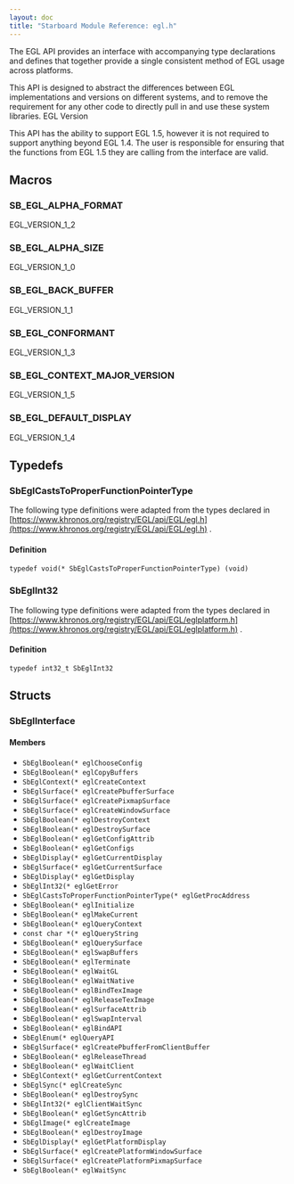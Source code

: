 ```yaml
---
layout: doc
title: "Starboard Module Reference: egl.h"
---
```


The EGL API provides an interface with accompanying type declarations and
defines that together provide a single consistent method of EGL usage across
platforms.

This API is designed to abstract the differences between EGL implementations and
versions on different systems, and to remove the requirement for any other code
to directly pull in and use these system libraries.
EGL Version

This API has the ability to support EGL 1.5, however it is not required to
support anything beyond EGL 1.4. The user is responsible for ensuring that the
functions from EGL 1.5 they are calling from the interface are valid.

## Macros ##

### SB_EGL_ALPHA_FORMAT ###

EGL_VERSION_1_2

### SB_EGL_ALPHA_SIZE ###

EGL_VERSION_1_0

### SB_EGL_BACK_BUFFER ###

EGL_VERSION_1_1

### SB_EGL_CONFORMANT ###

EGL_VERSION_1_3

### SB_EGL_CONTEXT_MAJOR_VERSION ###

EGL_VERSION_1_5

### SB_EGL_DEFAULT_DISPLAY ###

EGL_VERSION_1_4

## Typedefs ##

### SbEglCastsToProperFunctionPointerType ###

The following type definitions were adapted from the types declared in [https://www.khronos.org/registry/EGL/api/EGL/egl.h](https://www.khronos.org/registry/EGL/api/EGL/egl.h)
.

#### Definition ####

```
typedef void(* SbEglCastsToProperFunctionPointerType) (void)
```

### SbEglInt32 ###

The following type definitions were adapted from the types declared in [https://www.khronos.org/registry/EGL/api/EGL/eglplatform.h](https://www.khronos.org/registry/EGL/api/EGL/eglplatform.h)
.

#### Definition ####

```
typedef int32_t SbEglInt32
```

## Structs ##

### SbEglInterface ###

#### Members ####

*   `SbEglBoolean(* eglChooseConfig`
*   `SbEglBoolean(* eglCopyBuffers`
*   `SbEglContext(* eglCreateContext`
*   `SbEglSurface(* eglCreatePbufferSurface`
*   `SbEglSurface(* eglCreatePixmapSurface`
*   `SbEglSurface(* eglCreateWindowSurface`
*   `SbEglBoolean(* eglDestroyContext`
*   `SbEglBoolean(* eglDestroySurface`
*   `SbEglBoolean(* eglGetConfigAttrib`
*   `SbEglBoolean(* eglGetConfigs`
*   `SbEglDisplay(* eglGetCurrentDisplay`
*   `SbEglSurface(* eglGetCurrentSurface`
*   `SbEglDisplay(* eglGetDisplay`
*   `SbEglInt32(* eglGetError`
*   `SbEglCastsToProperFunctionPointerType(* eglGetProcAddress`
*   `SbEglBoolean(* eglInitialize`
*   `SbEglBoolean(* eglMakeCurrent`
*   `SbEglBoolean(* eglQueryContext`
*   `const char *(* eglQueryString`
*   `SbEglBoolean(* eglQuerySurface`
*   `SbEglBoolean(* eglSwapBuffers`
*   `SbEglBoolean(* eglTerminate`
*   `SbEglBoolean(* eglWaitGL`
*   `SbEglBoolean(* eglWaitNative`
*   `SbEglBoolean(* eglBindTexImage`
*   `SbEglBoolean(* eglReleaseTexImage`
*   `SbEglBoolean(* eglSurfaceAttrib`
*   `SbEglBoolean(* eglSwapInterval`
*   `SbEglBoolean(* eglBindAPI`
*   `SbEglEnum(* eglQueryAPI`
*   `SbEglSurface(* eglCreatePbufferFromClientBuffer`
*   `SbEglBoolean(* eglReleaseThread`
*   `SbEglBoolean(* eglWaitClient`
*   `SbEglContext(* eglGetCurrentContext`
*   `SbEglSync(* eglCreateSync`
*   `SbEglBoolean(* eglDestroySync`
*   `SbEglInt32(* eglClientWaitSync`
*   `SbEglBoolean(* eglGetSyncAttrib`
*   `SbEglImage(* eglCreateImage`
*   `SbEglBoolean(* eglDestroyImage`
*   `SbEglDisplay(* eglGetPlatformDisplay`
*   `SbEglSurface(* eglCreatePlatformWindowSurface`
*   `SbEglSurface(* eglCreatePlatformPixmapSurface`
*   `SbEglBoolean(* eglWaitSync`

